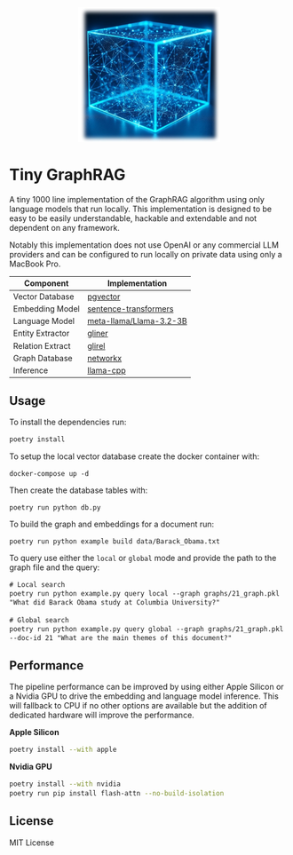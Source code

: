 <p align="center">
  <img src=".github/logo.jpeg" alt="Tiny GraphRAG Logo" width="256"/>
</p>

# Tiny GraphRAG

A tiny 1000 line implementation of the GraphRAG algorithm using only language
models that run locally. This implementation is designed to be easy to be
easily understandable, hackable and extendable and not dependent on any
framework.

Notably this implementation does not use OpenAI or any commercial LLM providers
and can be configured to run locally on private data using only a MacBook Pro.

| Component         | Implementation                                    |
|------------------|--------------------------------------------------|
| Vector Database  | [pgvector](https://github.com/pgvector/pgvector) |
| Embedding Model  | [sentence-transformers](https://github.com/UKPLab/sentence-transformers) |
| Language Model   | [meta-llama/Llama-3.2-3B](https://huggingface.co/meta-llama/Meta-Llama-3.2-3B) |
| Entity Extractor | [gliner](https://github.com/urchade/GLiNER)     |
| Relation Extract | [glirel](https://github.com/jackboyla/GLiREL)   |
| Graph Database   | [networkx](https://github.com/networkx/networkx) |
| Inference        | [llama-cpp](https://github.com/abetlen/llama-cpp-python) |

## Usage

To install the dependencies run:

```bash
poetry install
```

To setup the local vector database create the docker container with:

```shell
docker-compose up -d
```

Then create the database tables with:

```shell
poetry run python db.py
```

To build the graph and embeddings for a document run:

```shell
poetry run python example build data/Barack_Obama.txt
```

To query use either the `local` or `global` mode and provide the path to the graph
file and the query:

```shell
# Local search
poetry run python example.py query local --graph graphs/21_graph.pkl "What did Barack Obama study at Columbia University?"

# Global search
poetry run python example.py query global --graph graphs/21_graph.pkl  --doc-id 21 "What are the main themes of this document?"
```

## Performance

The pipeline performance can be improved by using either Apple Silicon or a
Nvidia GPU to drive the embedding and language model inference. This will fallback
to CPU if no other options are available but the addition of dedicated hardware
will improve the performance.

**Apple Silicon**

```bash
poetry install --with apple
```

**Nvidia GPU**

```bash
poetry install --with nvidia
poetry run pip install flash-attn --no-build-isolation
```

License
-------

MIT License
